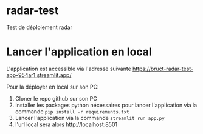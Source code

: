 # radar-test
Test de déploiement radar

# Lancer l'application en local
L'application est accessible via l'adresse suivante https://bruct-radar-test-app-954ar1.streamlit.app/

Pour la déployer en local sur son PC:
1. Cloner le repo github sur son PC
2. Installer les packages python nécessaires pour lancer l'application via la commande ```pip install -r requirements.txt```
3. Lancer l'application via la commande ```streamlit run app.py```
4. l'url local sera alors http://localhost:8501